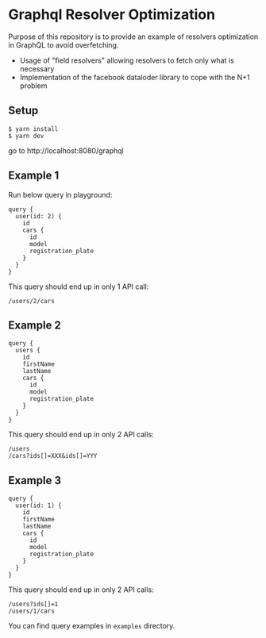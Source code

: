 # Graphql Resolver Optimization

Purpose of this repository is to provide an example of resolvers optimization in GraphQL to avoid overfetching.

- Usage of "field resolvers" allowing resolvers to fetch only what is necessary
- Implementation of the facebook dataloder library to cope with the N+1 problem

## Setup

```
$ yarn install
$ yarn dev
```

go to http://localhost:8080/graphql

## Example 1

Run below query in playground:

```
query {
  user(id: 2) {
    id
    cars {
      id
      model
      registration_plate
    }
  }
}
```

This query should end up in only 1 API call:

```
/users/2/cars
```

## Example 2

```
query {
  users {
    id
    firstName
    lastName
    cars {
      id
      model
      registration_plate
    }
  }
}

```

This query should end up in only 2 API calls:

```
/users
/cars?ids[]=XXX&ids[]=YYY
```

## Example 3

```
query {
  user(id: 1) {
    id
    firstName
    lastName
    cars {
      id
      model
      registration_plate
    }
  }
}

```

This query should end up in only 2 API calls:

```
/users?ids[]=1
/users/1/cars
```

You can find query examples in `examples` directory.
